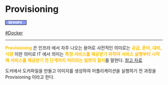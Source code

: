 # Provisioning

![Devops](../../2TAT1C/Label_Devops.png)

<a href="https://www.google.com/search?sxsrf=ALeKk03APz5_UR7jWO_XjFFYBTxOG1HDAQ%3A1604571897828&ei=-dKjX96PMprj-AbB_o9A&q=docker+Provisioning%EC%9D%B4%EB%9E%80&oq=docker+Provisioning%EC%9D%B4%EB%9E%80&gs_lcp=CgZwc3ktYWIQA1CYAVj6C2DjDGgAcAF4AIABAIgBAJIBAJgBAKABAaoBB2d3cy13aXrAAQE&sclient=psy-ab&ved=0ahUKEwie8PGPmOvsAhWaMd4KHUH_AwgQ4dUDCA0&uact=5">#Docker</a>

---

<span style="color:#FFBF00; font-weight:bold;">Provisioning</span> 은 인프라 에서 자주 나오는 용어로 사전적인 의미로는 <span style="color:#FFBF00; font-weight:bold;">공급, 준비, 대비, 식량</span> 이란 의미로 IT 에서 의미는 <span style="color:#FFBF00; font-weight:bold;">특정 서비스를 제공받기 위하여 서비스 실행부터 시작해 서비스를 제공받기 전 단계까지 처리되는 일련의 절차</span>를 말한다. <a href="https://ko.wikipedia.org/wiki/%ED%94%84%EB%A1%9C%EB%B9%84%EC%A0%80%EB%8B%9D">참고  자료</a>

도커에서 도커파일을 만들고 이미지를 생성하여 어플리케이션을 실행하기 전 과정을 Provisioning 이라고 한다.
